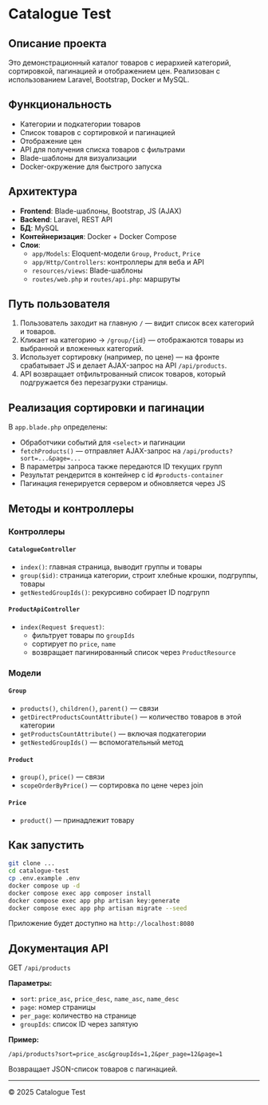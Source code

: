 
# Catalogue Test

## Описание проекта

Это демонстрационный каталог товаров с иерархией категорий, сортировкой, пагинацией и отображением цен. Реализован с использованием Laravel, Bootstrap, Docker и MySQL.

## Функциональность

- Категории и подкатегории товаров
- Список товаров с сортировкой и пагинацией
- Отображение цен
- API для получения списка товаров с фильтрами
- Blade-шаблоны для визуализации
- Docker-окружение для быстрого запуска

## Архитектура

- **Frontend**: Blade-шаблоны, Bootstrap, JS (AJAX)
- **Backend**: Laravel, REST API
- **БД**: MySQL
- **Контейнеризация**: Docker + Docker Compose
- **Слои**:
  - `app/Models`: Eloquent-модели `Group`, `Product`, `Price`
  - `app/Http/Controllers`: контроллеры для веба и API
  - `resources/views`: Blade-шаблоны
  - `routes/web.php` и `routes/api.php`: маршруты

## Путь пользователя

1. Пользователь заходит на главную `/` — видит список всех категорий и товаров.
2. Кликает на категорию → `/group/{id}` — отображаются товары из выбранной и вложенных категорий.
3. Использует сортировку (например, по цене) — на фронте срабатывает JS и делает AJAX-запрос на API `/api/products`.
4. API возвращает отфильтрованный список товаров, который подгружается без перезагрузки страницы.

## Реализация сортировки и пагинации

В `app.blade.php` определены:

- Обработчики событий для `<select>` и пагинации
- `fetchProducts()` — отправляет AJAX-запрос на `/api/products?sort=...&page=...`
- В параметры запроса также передаются ID текущих групп
- Результат рендерится в контейнер с id `#products-container`
- Пагинация генерируется сервером и обновляется через JS

## Методы и контроллеры

### Контроллеры

#### `CatalogueController`

- `index()`: главная страница, выводит группы и товары
- `group($id)`: страница категории, строит хлебные крошки, подгруппы, товары
- `getNestedGroupIds()`: рекурсивно собирает ID подгрупп

#### `ProductApiController`

- `index(Request $request)`:
  - фильтрует товары по `groupIds`
  - сортирует по `price`, `name`
  - возвращает пагинированный список через `ProductResource`

### Модели

#### `Group`

- `products()`, `children()`, `parent()` — связи
- `getDirectProductsCountAttribute()` — количество товаров в этой категории
- `getProductsCountAttribute()` — включая подкатегории
- `getNestedGroupIds()` — вспомогательный метод

#### `Product`

- `group()`, `price()` — связи
- `scopeOrderByPrice()` — сортировка по цене через join

#### `Price`

- `product()` — принадлежит товару

## Как запустить

```bash
git clone ...
cd catalogue-test
cp .env.example .env
docker compose up -d
docker compose exec app composer install
docker compose exec app php artisan key:generate
docker compose exec app php artisan migrate --seed
```

Приложение будет доступно на `http://localhost:8080`

## Документация API

GET `/api/products`

**Параметры:**

- `sort`: `price_asc`, `price_desc`, `name_asc`, `name_desc`
- `page`: номер страницы
- `per_page`: количество на странице
- `groupIds`: список ID через запятую

**Пример:**

```
/api/products?sort=price_asc&groupIds=1,2&per_page=12&page=1
```

Возвращает JSON-список товаров с пагинацией.

---

© 2025 Catalogue Test
